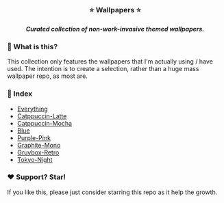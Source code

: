 <h3 align="center">
  ⭐ Wallpapers ⭐
  <h5 align="center">
    Curated collection of non-work-invasive themed wallpapers.<br>
  </h5>
</h3>

### 📝 What is this?

This collection only features the wallpapers that I'm actually using / have used. The intention is to create a selection, rather than a huge mass wallpaper repo, as most are.

### 📖 Index
- [Everything](src/index/Everything.md)
- [Catppuccin-Latte](src/index/Catppuccin-Latte.md)
- [Catppuccin-Mocha](src/index/Catppuccin-Mocha.md)
- [Blue](src/index/Blue.md)
- [Purple-Pink](src/index/Purple-Pink.md)
- [Graphite-Mono](src/index/Graphite-Mono.md)
- [Gruvbox-Retro](src/index/Gruvbox-Retro.md)
- [Tokyo-Night](src/index/Tokyo-Night.md)

### ❤️ Support? Star!

If you like this, please just consider starring this repo as it help the growth.
